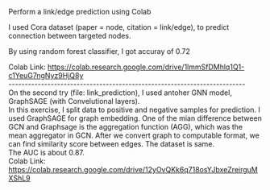 
Perform a link/edge prediction using Colab </br>
 
I used Cora dataset (paper = node, citation = link/edge), to predict connection between targeted nodes.  </br>

By using random forest classifier, I got accuray of 0.72 </br>

Colab Link: https://colab.research.google.com/drive/1lmmSfDMhlq1Q1-c1YeuG7ngNyz9HjQ8y </br>
-------------------------------------------------------------------------</br>
On the second try (file: link_prediction), I used antoher GNN model, GraphSAGE (with Convelutional layers). </br>
In this exercise, I split data to positive and negative samples for prediction. I used GraphSAGE for graph embedding. One of the mian difference between GCN and Graphsage is the aggregation function (AGG), which was the mean aggregator in GCN. After we convert graph to computable format, we can find similarity score between edges. The dataset is same. </br>
The AUC is about 0.87.
</br>
Colab Link: https://colab.research.google.com/drive/12yOvQKk6q718osYJbxeZreirguMXShL9 </br>

